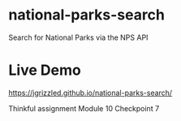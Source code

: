 # national-parks-search
Search for National Parks via the NPS API

# Live Demo
https://jgrizzled.github.io/national-parks-search/

Thinkful assignment Module 10 Checkpoint 7
